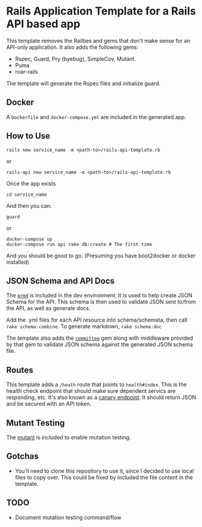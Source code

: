 # Rails Application Template for a Rails API based app

This template removes the Railties and gems that don't make sense for an 
API-only application. It also adds the following gems:

* Rspec, Guard, Pry (byebug), SimpleCov, Mutant
* Puma
* roar-rails

The template will generate the Rspec files and initialize guard.  

## Docker
A `Dockerfile` and `docker-compose.yml` are included in the generated app.

## How to Use

    rails new service_name -m <path-to>/rails-api-template.rb

or 

    rails-api new service_name -m <path-to>/rails-api-template.rb

Once the app exists

    cd service_name

And then you can:

    guard

or 

    docker-compose up
    docker-compose run api rake db:create # The first time

And you should be good to go. (Presuming you have boot2docker or docker installed)

## JSON Schema and API Docs
The [`prmd`](https://github.com/interagent/prmd) is included in the dev environment. It is used to help create JSON Schema for the API. This schema is then used to validate JSON sent to/from the API, as well as generate docs.

Add the .yml files for each API resource into schema/schemata, then call `rake schema:combine`. To generate markdown, `rake schema:doc`

The template also adds the [`committee`](https://github.com/interagent/committee) gem along with middleware provided by that gem to validate JSON schema against the generated JSON schema file.

## Routes
This template adds a `/heath`  route that points to `health#index`. This is the health check endpoint that should make sure dependent servics are responding, etc. It's also known as a [canary endpoint](http://byterot.blogspot.com/2014/11/health-endpoint-in-api-design-slippery-rest-api-design-canary-endpoint-hysterix-asp-net-web-api.html). It should return JSON and be secured with an API token.

## Mutant Testing
The [mutant](https://github.com/mbj/mutant) is included to enable mutation testing. 

## Gotchas

* You'll need to clone this repository to use it, since I decided to use local files to copy over. This could be fixed by included the file content in the template.

## TODO
* Document mutation testing command/flow
